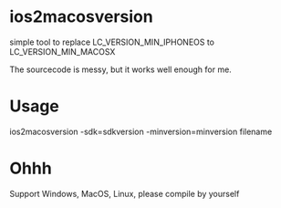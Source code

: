 # ios2macosversion
simple tool to replace LC_VERSION_MIN_IPHONEOS to LC_VERSION_MIN_MACOSX

The sourcecode is messy, but it works well enough for me.

# Usage
ios2macosversion -sdk=sdkversion -minversion=minversion filename

# Ohhh
Support Windows, MacOS, Linux, please compile by yourself
